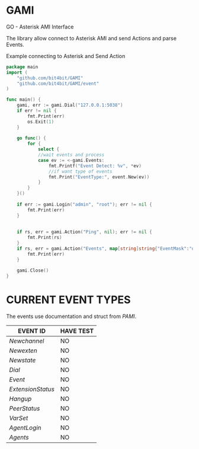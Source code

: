 GAMI
====

GO - Asterisk AMI Interface

The library allow connect to Asterisk AMI and send Actions and
parse Events.

Example connecting to Asterisk and Send Action

```go
package main
import (
	"github.com/bit4bit/GAMI"
	"github.com/bit4bit/GAMI/event"
)

func main() {
	gami, err := gami.Dial("127.0.0.1:5038")
	if err != nil {
		fmt.Print(err)
		os.Exit(1)
	}
	
	go func() {
		for {
			select {
			//wait events and process
			case ev := <-gami.Events:
				fmt.Printf("Event Detect: %v", *ev)
				//if want type of events
				fmt.Print("EventType:", event.New(ev))
			}
		}
	}()
	
	if err := gami.Login("admin", "root"); err != nil {
		fmt.Print(err)
	}
	
	
	if rs, err = gami.Action("Ping", nil); err != nil {
		fmt.Print(rs)
	}
	if rs, err = gami.Action("Events", map[string]string{"EventMask":"on"}); err != nil {
		fmt.Print(err)
	}
	
	gami.Close()
}
```



CURRENT EVENT TYPES
====

The events use documentation and struct from *PAMI*.

EVENT ID | HAVE TEST |
-- | --
*Newchannel* | NO
*Newexten* | NO
*Newstate* | NO
*Dial* | NO
*Event* | NO
*ExtensionStatus* | NO
*Hangup* | NO
*PeerStatus* | NO
*VarSet* | NO
*AgentLogin* | NO
*Agents* | NO

